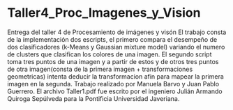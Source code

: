 # Taller4_Proc_Imagenes_y_Vision
Entrega del taller 4 de Procesamiento de imágenes y visón El trabajo consta de la implementación dos escripts, el primero compara el desempeño de dos clasificadores (k-Means y Gaussian mixture model) variando el numero de clusters que clasifican los colores de una imagen. El segundo script toma tres puntos de una imagen y a partir de estos y de otros tres puntos de otra imagen(consta de la primera imagen + transformaciones geometricas) intenta deducir la transformacion afin para mapear la primera imagen en la segunda.
Trabajo realizado por Manuela Barvo y Juan Pablo Guerrero. El archivo Taller1.pdf fue escrito por el ingeniero Julián Armando Quiroga Sepúlveda para la Pontificia Universidad Javeriana.
